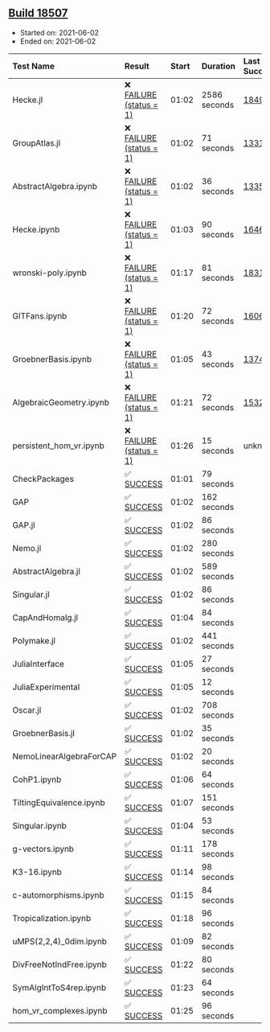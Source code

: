 ## [Build 18507](https://oscarci.mathematik.uni-kl.de/job/oscar/18507/)

* Started on: 2021-06-02
* Ended on: 2021-06-02

| Test Name    | Result | Start | Duration | Last Success | First Failure |
|:-------------|:-------|:------|:---------|:-------------|:--------------|
| Hecke.jl | ❌ [FAILURE (status = 1)](https://oscarci.mathematik.uni-kl.de/job/oscar/18507/artifact/logs/build-18507/Hecke.jl.log) | 01:02 | 2586 seconds | [18490](https://oscarci.mathematik.uni-kl.de/job/oscar/18490/) | [18491](https://oscarci.mathematik.uni-kl.de/job/oscar/18491/) |
| GroupAtlas.jl | ❌ [FAILURE (status = 1)](https://oscarci.mathematik.uni-kl.de/job/oscar/18507/artifact/logs/build-18507/GroupAtlas.jl.log) | 01:02 | 71 seconds | [13311](https://oscarci.mathematik.uni-kl.de/job/oscar/13311/) | [13312](https://oscarci.mathematik.uni-kl.de/job/oscar/13312/) |
| AbstractAlgebra.ipynb | ❌ [FAILURE (status = 1)](https://oscarci.mathematik.uni-kl.de/job/oscar/18507/artifact/logs/build-18507/AbstractAlgebra.ipynb.log) | 01:02 | 36 seconds | [13355](https://oscarci.mathematik.uni-kl.de/job/oscar/13355/) | [13356](https://oscarci.mathematik.uni-kl.de/job/oscar/13356/) |
| Hecke.ipynb | ❌ [FAILURE (status = 1)](https://oscarci.mathematik.uni-kl.de/job/oscar/18507/artifact/logs/build-18507/Hecke.ipynb.log) | 01:03 | 90 seconds | [16463](https://oscarci.mathematik.uni-kl.de/job/oscar/16463/) | [16464](https://oscarci.mathematik.uni-kl.de/job/oscar/16464/) |
| wronski-poly.ipynb | ❌ [FAILURE (status = 1)](https://oscarci.mathematik.uni-kl.de/job/oscar/18507/artifact/logs/build-18507/wronski-poly.ipynb.log) | 01:17 | 81 seconds | [18314](https://oscarci.mathematik.uni-kl.de/job/oscar/18314/) | [18315](https://oscarci.mathematik.uni-kl.de/job/oscar/18315/) |
| GITFans.ipynb | ❌ [FAILURE (status = 1)](https://oscarci.mathematik.uni-kl.de/job/oscar/18507/artifact/logs/build-18507/GITFans.ipynb.log) | 01:20 | 72 seconds | [16068](https://oscarci.mathematik.uni-kl.de/job/oscar/16068/) | [16069](https://oscarci.mathematik.uni-kl.de/job/oscar/16069/) |
| GroebnerBasis.ipynb | ❌ [FAILURE (status = 1)](https://oscarci.mathematik.uni-kl.de/job/oscar/18507/artifact/logs/build-18507/GroebnerBasis.ipynb.log) | 01:05 | 43 seconds | [13748](https://oscarci.mathematik.uni-kl.de/job/oscar/13748/) | [13749](https://oscarci.mathematik.uni-kl.de/job/oscar/13749/) |
| AlgebraicGeometry.ipynb | ❌ [FAILURE (status = 1)](https://oscarci.mathematik.uni-kl.de/job/oscar/18507/artifact/logs/build-18507/AlgebraicGeometry.ipynb.log) | 01:21 | 72 seconds | [15322](https://oscarci.mathematik.uni-kl.de/job/oscar/15322/) | [15323](https://oscarci.mathematik.uni-kl.de/job/oscar/15323/) |
| persistent_hom_vr.ipynb | ❌ [FAILURE (status = 1)](https://oscarci.mathematik.uni-kl.de/job/oscar/18507/artifact/logs/build-18507/persistent_hom_vr.ipynb.log) | 01:26 | 15 seconds | unknown | unknown |
| CheckPackages | ✅ [SUCCESS](https://oscarci.mathematik.uni-kl.de/job/oscar/18507/artifact/logs/build-18507/CheckPackages.log) | 01:01 | 79 seconds |  |  |
| GAP | ✅ [SUCCESS](https://oscarci.mathematik.uni-kl.de/job/oscar/18507/artifact/logs/build-18507/GAP.log) | 01:02 | 162 seconds |  |  |
| GAP.jl | ✅ [SUCCESS](https://oscarci.mathematik.uni-kl.de/job/oscar/18507/artifact/logs/build-18507/GAP.jl.log) | 01:02 | 86 seconds |  |  |
| Nemo.jl | ✅ [SUCCESS](https://oscarci.mathematik.uni-kl.de/job/oscar/18507/artifact/logs/build-18507/Nemo.jl.log) | 01:02 | 280 seconds |  |  |
| AbstractAlgebra.jl | ✅ [SUCCESS](https://oscarci.mathematik.uni-kl.de/job/oscar/18507/artifact/logs/build-18507/AbstractAlgebra.jl.log) | 01:02 | 589 seconds |  |  |
| Singular.jl | ✅ [SUCCESS](https://oscarci.mathematik.uni-kl.de/job/oscar/18507/artifact/logs/build-18507/Singular.jl.log) | 01:02 | 86 seconds |  |  |
| CapAndHomalg.jl | ✅ [SUCCESS](https://oscarci.mathematik.uni-kl.de/job/oscar/18507/artifact/logs/build-18507/CapAndHomalg.jl.log) | 01:04 | 84 seconds |  |  |
| Polymake.jl | ✅ [SUCCESS](https://oscarci.mathematik.uni-kl.de/job/oscar/18507/artifact/logs/build-18507/Polymake.jl.log) | 01:02 | 441 seconds |  |  |
| JuliaInterface | ✅ [SUCCESS](https://oscarci.mathematik.uni-kl.de/job/oscar/18507/artifact/logs/build-18507/JuliaInterface.log) | 01:05 | 27 seconds |  |  |
| JuliaExperimental | ✅ [SUCCESS](https://oscarci.mathematik.uni-kl.de/job/oscar/18507/artifact/logs/build-18507/JuliaExperimental.log) | 01:05 | 12 seconds |  |  |
| Oscar.jl | ✅ [SUCCESS](https://oscarci.mathematik.uni-kl.de/job/oscar/18507/artifact/logs/build-18507/Oscar.jl.log) | 01:02 | 708 seconds |  |  |
| GroebnerBasis.jl | ✅ [SUCCESS](https://oscarci.mathematik.uni-kl.de/job/oscar/18507/artifact/logs/build-18507/GroebnerBasis.jl.log) | 01:02 | 35 seconds |  |  |
| NemoLinearAlgebraForCAP | ✅ [SUCCESS](https://oscarci.mathematik.uni-kl.de/job/oscar/18507/artifact/logs/build-18507/NemoLinearAlgebraForCAP.log) | 01:02 | 20 seconds |  |  |
| CohP1.ipynb | ✅ [SUCCESS](https://oscarci.mathematik.uni-kl.de/job/oscar/18507/artifact/logs/build-18507/CohP1.ipynb.log) | 01:06 | 64 seconds |  |  |
| TiltingEquivalence.ipynb | ✅ [SUCCESS](https://oscarci.mathematik.uni-kl.de/job/oscar/18507/artifact/logs/build-18507/TiltingEquivalence.ipynb.log) | 01:07 | 151 seconds |  |  |
| Singular.ipynb | ✅ [SUCCESS](https://oscarci.mathematik.uni-kl.de/job/oscar/18507/artifact/logs/build-18507/Singular.ipynb.log) | 01:04 | 53 seconds |  |  |
| g-vectors.ipynb | ✅ [SUCCESS](https://oscarci.mathematik.uni-kl.de/job/oscar/18507/artifact/logs/build-18507/g-vectors.ipynb.log) | 01:11 | 178 seconds |  |  |
| K3-16.ipynb | ✅ [SUCCESS](https://oscarci.mathematik.uni-kl.de/job/oscar/18507/artifact/logs/build-18507/K3-16.ipynb.log) | 01:14 | 98 seconds |  |  |
| c-automorphisms.ipynb | ✅ [SUCCESS](https://oscarci.mathematik.uni-kl.de/job/oscar/18507/artifact/logs/build-18507/c-automorphisms.ipynb.log) | 01:15 | 84 seconds |  |  |
| Tropicalization.ipynb | ✅ [SUCCESS](https://oscarci.mathematik.uni-kl.de/job/oscar/18507/artifact/logs/build-18507/Tropicalization.ipynb.log) | 01:18 | 96 seconds |  |  |
| uMPS(2,2,4)_0dim.ipynb | ✅ [SUCCESS](https://oscarci.mathematik.uni-kl.de/job/oscar/18507/artifact/logs/build-18507/uMPS-2-2-4-_0dim.ipynb.log) | 01:09 | 82 seconds |  |  |
| DivFreeNotIndFree.ipynb | ✅ [SUCCESS](https://oscarci.mathematik.uni-kl.de/job/oscar/18507/artifact/logs/build-18507/DivFreeNotIndFree.ipynb.log) | 01:22 | 80 seconds |  |  |
| SymAlgIntToS4rep.ipynb | ✅ [SUCCESS](https://oscarci.mathematik.uni-kl.de/job/oscar/18507/artifact/logs/build-18507/SymAlgIntToS4rep.ipynb.log) | 01:23 | 64 seconds |  |  |
| hom_vr_complexes.ipynb | ✅ [SUCCESS](https://oscarci.mathematik.uni-kl.de/job/oscar/18507/artifact/logs/build-18507/hom_vr_complexes.ipynb.log) | 01:25 | 96 seconds |  |  |

